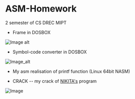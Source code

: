 # ASM-Homework
2 semester of CS DREC MIPT
+ Frame in DOSBOX

![Image alt](https://github.com/SokolovVadim/ASM-Homework/blob/master/Frame/1.png)
+ Symbol-code converter in DOSBOX

![Image_alt](https://github.com/SokolovVadim/ASM-Homework/blob/master/Frame/2.png)

+ My asm realisation of printf function (Linux 64bit NASM)

+ CRACK -- my crack of [NIKITA's](https://github.com/Nikotos) program

![Image](https://github.com/SokolovVadim/ASM-Homework/blob/master/CRACK/Screenshot%20from%202018-03-25%2008-01-05.png)
